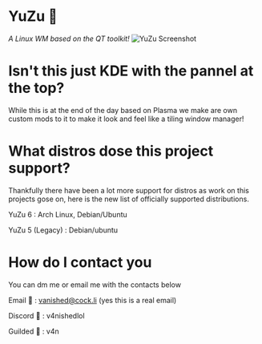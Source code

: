 # YuZu 🍋
*A Linux WM based on the QT toolkit!*
![YuZu Screenshot](https://i.imgur.com/Pv3Ps7C.png)

# Isn't this just KDE with the pannel at the top?
While this is at the end of the day based on Plasma we make are own custom mods to it to make it look and feel like a tiling window manager!

# What distros dose this project support?

Thankfully there have been a lot more support for distros as work on this projects gose on, here is the new list of officially supported distributions.

YuZu 6 : Arch Linux, Debian/Ubuntu

YuZu 5 (Legacy) : Debian/ubuntu

# How do I contact you

You can dm me or email me with the contacts below

Email 💌 : vanished@cock.li (yes this is a real email)

Discord 💬 : v4nishedlol

Guilded 💬 : v4n
